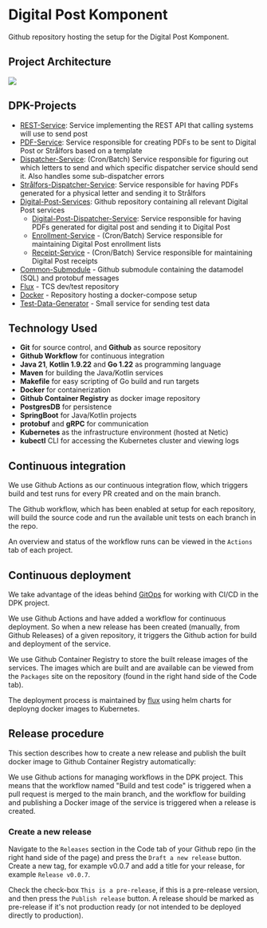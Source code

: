 # Digital Post Komponent
Github repository hosting the setup for the Digital Post Komponent.

## Project Architecture
[![](https://mermaid.ink/img/pako:eNqdU8GO0zAQ_RXLJ5DWTrX0sjkgtU3bBVaiSnJLevA6k9Y0sSN7AkKr_Ry-hB_DbtVtWgpa8Gky896bzPP4iUpTAY0pY6zUucIGYpKojULRkJVxSD6ZtjMaNJZ6j6kb801uhUXykJaa-DMpcivqWsn14dv1jxsrui3JZxlhpOp2DMHhoRjOtEjnWU4ysF-VhDVj5GMynRHG3oeOGwvuhJ0ViXKdQLkFe8m4TvDFZbqaxXeju1HQnBdn85zk1tdJt4G0KDK0P380tbHuOiUpVsni5Y9O-flAahykklNt8Zfasphra5qmBXydM_dFChJU90r4MVO8OUYkESgehYO3w7HIH1VAVxcXPDR2IPFhmeVnpl_Ys0XsXBxFolM8bAavDtjOhHi3NyZoDMz5L9b9P7N-H9GvgRD7NTi_xqNu0Oys0sidNFqDDKpR_QWs3qejWz7ioyj0yfJ0MnlYfE6zwXKtLxpPyEDcPx3u7UfmDjfMHYoNcJSOo1WevuOyMX0Vj8fvoiEwjBtakim9oS3YVqjKP_Kn0KOkuIUWShr7sIJa9A2WtNTPHip6NNl3LWmMtocb2neVQEiU8Ga0NK5F4-D5Fx19Szc?type=png)](https://mermaid.live/edit#pako:eNqdU8GO0zAQ_RXLJ5DWTrX0sjkgtU3bBVaiSnJLevA6k9Y0sSN7AkKr_Ry-hB_DbtVtWgpa8Gky896bzPP4iUpTAY0pY6zUucIGYpKojULRkJVxSD6ZtjMaNJZ6j6kb801uhUXykJaa-DMpcivqWsn14dv1jxsrui3JZxlhpOp2DMHhoRjOtEjnWU4ysF-VhDVj5GMynRHG3oeOGwvuhJ0ViXKdQLkFe8m4TvDFZbqaxXeju1HQnBdn85zk1tdJt4G0KDK0P380tbHuOiUpVsni5Y9O-flAahykklNt8Zfasphra5qmBXydM_dFChJU90r4MVO8OUYkESgehYO3w7HIH1VAVxcXPDR2IPFhmeVnpl_Ys0XsXBxFolM8bAavDtjOhHi3NyZoDMz5L9b9P7N-H9GvgRD7NTi_xqNu0Oys0sidNFqDDKpR_QWs3qejWz7ioyj0yfJ0MnlYfE6zwXKtLxpPyEDcPx3u7UfmDjfMHYoNcJSOo1WevuOyMX0Vj8fvoiEwjBtakim9oS3YVqjKP_Kn0KOkuIUWShr7sIJa9A2WtNTPHip6NNl3LWmMtocb2neVQEiU8Ga0NK5F4-D5Fx19Szc)

## DPK-Projects
- [REST-Service](https://github.com/trifork/dpk-rest-service): Service implementing the REST API that calling systems will use to send post
- [PDF-Service](https://github.com/trifork/dpk-pdf-service): Service responsible for creating PDFs to be sent to Digital Post or Strålfors based on a template
- [Dispatcher-Service](https://github.com/trifork/dpk-dispatcher): (Cron/Batch) Service responsible for figuring out which letters to send and which specific dispatcher service should send it. Also handles some sub-dispatcher errors
- [Strålfors-Dispatcher-Service](https://github.com/trifork/dpk-straalfors): Service responsible for having PDFs generated for a physical letter and sending it to Strålfors
- [Digital-Post-Services](https://github.com/trifork/dpk-digital-post): Github repository containing all relevant Digital Post services
  - [Digital-Post-Dispatcher-Service](https://github.com/trifork/dpk-digital-post): Service responsible for having PDFs generated for digital post and sending it to Digital Post
  - [Enrollment-Service](https://github.com/trifork/dpk-digital-post) - (Cron/Batch) Service responsible for maintaining Digital Post enrollment lists
  - [Receipt-Service](https://github.com/trifork/dpk-digital-post) - (Cron/Batch) Service responsible for maintaining Digital Post receipts
- [Common-Submodule](https://github.com/trifork/dpk-common-submodule) - Github submodule containing the datamodel (SQL) and protobuf messages
- [Flux](https://github.com/trifork/dpk-docs) - TCS dev/test repository
- [Docker](https://github.com/trifork/dpk-docker) - Repository hosting a docker-compose setup
- [Test-Data-Generator](https://github.com/trifork/dpk-test-data-generator) - Small service for sending test data

## Technology Used
* **Git** for source control, and **Github** as source repository
* **Github Workflow** for continuous integration
* **Java 21**, **Kotlin 1.9.22** and **Go 1.22** as programming language
* **Maven** for building the Java/Kotlin services
* **Makefile** for easy scripting of Go build and run targets
* **Docker** for containerization
* **Github Container Registry** as docker image repository
* **PostgresDB** for persistence
* **SpringBoot** for Java/Kotlin projects
* **protobuf** and **gRPC** for communication
* **Kubernetes** as the infrastructure environment (hosted at Netic)
* **kubectl** CLI for accessing the Kubernetes cluster and viewing logs

## Continuous integration

We use Github Actions as our continuous integration flow, which triggers build and test runs for every PR created and on the main branch.

The Github workflow, which has been enabled at setup for each repository, will build the source code and run the available unit tests on each branch in the repo.

An overview and status of the workflow runs can be viewed in the `Actions` tab of each project.

## Continuous deployment

We take advantage of the ideas behind [GitOps](https://www.gitops.tech/) for working with CI/CD in the DPK project. 

We use Github Actions and have added a workflow for continuous deployment. So when a new release has been created (manually, from Github Releases) of a given repository, it triggers the Github action for build and deployment of the service.

We use Github Container Registry to store the built release images of the services. The images which are built and are available can be viewed from the `Packages` site on the repository (found in the right hand side of the Code tab).

The deployment process is maintained by [flux](https://fluxcd.io/) using helm charts for deployng docker images to Kubernetes.

## Release procedure

This section describes how to create a new release and publish the built docker image to Github Container Registry automatically:

We use Github actions for managing workflows in the DPK project. This means that the workflow named "Build and test code" is triggered when a pull request is merged to the main branch, and the workflow for building and publishing a Docker image of the service is triggered when a release is created.

### Create a new release

Navigate to the `Releases` section in the Code tab of your Github repo (in the right hand side of the page) and press the `Draft a new release` button. Create a new tag, for example v0.0.7 and add a title for your release, for example `Release v0.0.7`.

Check the check-box `This is a pre-release`, if this is a pre-release version, and then press the `Publish release` button. A release should be marked as pre-release if it's not production ready (or not intended to be deployed directly to production).
